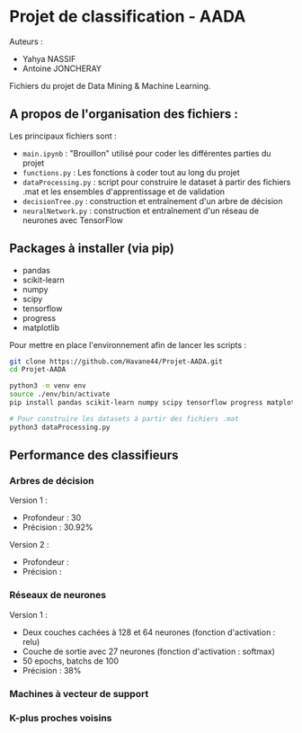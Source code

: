 # Projet de classification - AADA

Auteurs : 
- Yahya NASSIF
- Antoine JONCHERAY

Fichiers du projet de Data Mining & Machine Learning.

## A propos de l'organisation des fichiers :

Les principaux fichiers sont :

- `main.ipynb` : "Brouillon" utilisé pour coder les différentes parties du projet
- `functions.py` : Les fonctions à coder tout au long du projet
- `dataProcessing.py` : script pour construire le dataset à partir des fichiers .mat et les ensembles d'apprentissage et de validation
- `decisionTree.py` :  construction et entraînement d'un arbre de décision
- `neuralNetwork.py` : construction et entraînement d'un réseau de neurones avec TensorFlow

## Packages à installer (via pip)

- pandas
- scikit-learn
- numpy
- scipy
- tensorflow
- progress
- matplotlib

Pour mettre en place l'environnement afin de lancer les scripts : 
```bash
git clone https://github.com/Havane44/Projet-AADA.git
cd Projet-AADA

python3 -m venv env
source ./env/bin/activate
pip install pandas scikit-learn numpy scipy tensorflow progress matplotlib

# Pour construire les datasets à partir des fichiers .mat
python3 dataProcessing.py
```

## Performance des classifieurs

### Arbres de décision

Version 1 : 
- Profondeur : 30
- Précision : 30.92%

Version 2 : 
- Profondeur : 
- Précision : 

### Réseaux de neurones

Version 1 : 
- Deux couches cachées à 128 et 64 neurones (fonction d'activation : relu)
- Couche de sortie avec 27 neurones (fonction d'activation : softmax)
- 50 epochs, batchs de 100
- Précision : 38%

### Machines à vecteur de support

### K-plus proches voisins